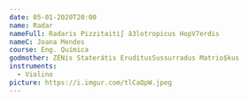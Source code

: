 ```yaml
---
date: 05-01-2020T20:00
name: Radar
nameFull: Radaris Pizzitaiti∫ â3lotropicus HopV7erdis
nameC: Joana Mendes
course: Eng. Química
godmother: ZÉNis Staterátis EruditusSussurradus Matrio$kus
instruments:
  - Violino
picture: https://i.imgur.com/tlCaQpW.jpeg
---
```

